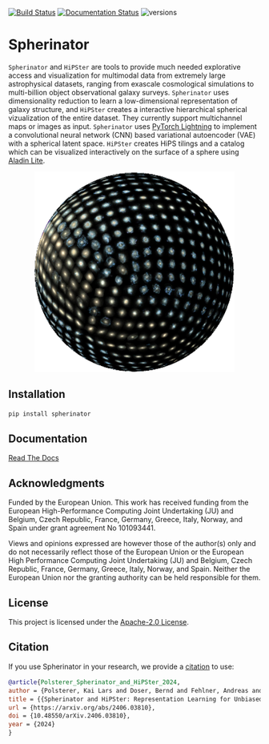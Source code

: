 [![Build Status](https://github.com/HITS-AIN/Spherinator/actions/workflows/python-package.yml/badge.svg?branch=main)](https://github.com/HITS-AIN/Spherinator/actions/workflows/python-package.yml?branch=main)
[![Documentation Status](https://readthedocs.org/projects/spherinator/badge/?version=latest)](https://spherinator.readthedocs.io/en/latest/?badge=latest)
![versions](https://img.shields.io/badge/python-3.10%20%7C%203.11%20%7C%203.12-blue)

# Spherinator

`Spherinator` and `HiPSter` are tools to provide much needed explorative access and visualization for multimodal data from extremely large astrophysical datasets, ranging from exascale cosmological simulations to multi-billion object observational galaxy surveys. `Spherinator` uses dimensionality reduction to learn a low-dimensional representation of galaxy structure, and `HiPSter` creates a interactive hierarchical spherical vizualization of the entire dataset. They currently support multichannel maps or images as input. `Spherinator` uses [PyTorch Lightning](https://lightning.ai/docs/pytorch/stable/) to implement a convolutional neural network (CNN) based variational autoencoder (VAE) with a spherical latent space.
`HiPSter` creates HiPS tilings and a catalog which can be visualized interactively on the surface of a sphere using [Aladin Lite](https://github.com/cds-astro/aladin-lite).

<p align="center">
  <img src="docs/assets/P404_f2.png" width="400" height="400">
</p>


## Installation

```bash
pip install spherinator
```

## Documentation

[Read The Docs](https://spherinator.readthedocs.io/en/latest/index.html)


## Acknowledgments

Funded by the European Union. This work has received funding from the European High-Performance Computing Joint Undertaking (JU) and Belgium, Czech Republic, France, Germany, Greece, Italy, Norway, and Spain under grant agreement No 101093441.

Views and opinions expressed are however those of the author(s) only and do not necessarily reflect those of the European Union or the European High Performance Computing Joint Undertaking (JU) and Belgium, Czech Republic, France, Germany, Greece, Italy, Norway, and Spain. Neither the European Union nor the granting authority can be held responsible for them.


## License

This project is licensed under the [Apache-2.0 License](http://www.apache.org/licenses/LICENSE-2.0).


## Citation

If you use Spherinator in your research, we provide a [citation](./CITATION.cff) to use:

```bibtex
@article{Polsterer_Spherinator_and_HiPSter_2024,
author = {Polsterer, Kai Lars and Doser, Bernd and Fehlner, Andreas and Trujillo-Gomez, Sebastian},
title = {{Spherinator and HiPSter: Representation Learning for Unbiased Knowledge Discovery from Simulations}},
url = {https://arxiv.org/abs/2406.03810},
doi = {10.48550/arXiv.2406.03810},
year = {2024}
}
```
